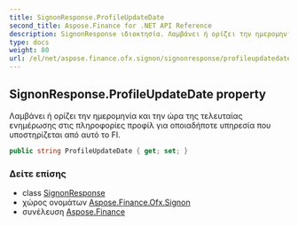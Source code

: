 ```yaml
---
title: SignonResponse.ProfileUpdateDate
second_title: Aspose.Finance for .NET API Reference
description: SignonResponse ιδιοκτησία. Λαμβάνει ή ορίζει την ημερομηνία και την ώρα της τελευταίας ενημέρωσης στις πληροφορίες προφίλ για οποιαδήποτε υπηρεσία που υποστηρίζεται από αυτό το FI.
type: docs
weight: 80
url: /el/net/aspose.finance.ofx.signon/signonresponse/profileupdatedate/
---
```

## SignonResponse.ProfileUpdateDate property

Λαμβάνει ή ορίζει την ημερομηνία και την ώρα της τελευταίας ενημέρωσης στις πληροφορίες προφίλ για οποιαδήποτε υπηρεσία που υποστηρίζεται από αυτό το FI.

```csharp
public string ProfileUpdateDate { get; set; }
```

### Δείτε επίσης

* class [SignonResponse](../)
* χώρος ονομάτων [Aspose.Finance.Ofx.Signon](../../signonresponse/)
* συνέλευση [Aspose.Finance](../../../)



